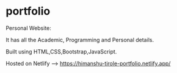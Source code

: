 # portfolio
Personal Website:

It has all the Academic, Programming and Personal details.

Built using HTML,CSS,Bootstrap,JavaScript.

Hosted on Netlify --> https://himanshu-tirole-portfolio.netlify.app/
